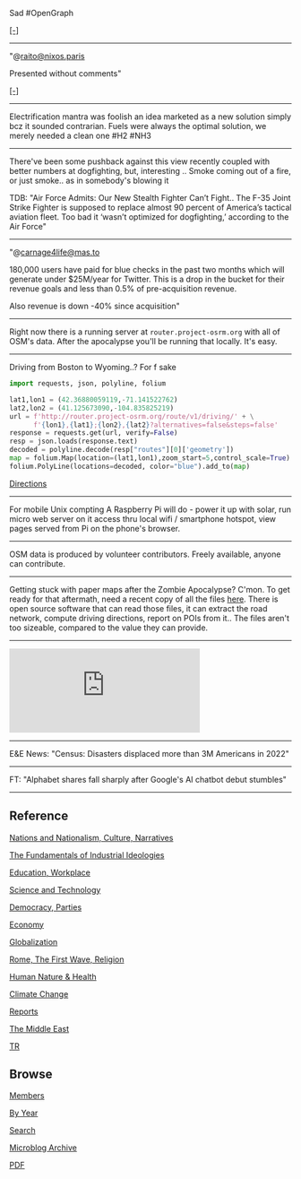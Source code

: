 
Sad \#OpenGraph

[[-]](https://mastodon.social/@MikeBlazer/109828086651109401)

---

"@raito@nixos.paris

Presented without comments"

[[-]](https://nixos.paris/system/media_attachments/files/109/807/131/196/194/594/original/b451cc8794dda6cb.png)

---

Electrification mantra was foolish an idea marketed as a new solution
simply bcz it sounded contrarian. Fuels were always the optimal
solution, we merely needed a clean one \#H2 \#NH3

---

There've been some pushback against this view recently coupled with
better numbers at dogfighting, but, interesting ..  Smoke coming out
of a fire, or just smoke.. as in somebody's blowing it

TDB: "Air Force Admits: Our New Stealth Fighter Can’t Fight.. The F-35
Joint Strike Fighter is supposed to replace almost 90 percent of
America’s tactical aviation fleet. Too bad it ‘wasn’t optimized for
dogfighting,’ according to the Air Force"

---

"@carnage4life@mas.to

180,000 users have paid for blue checks in the past two months which
will generate under $25M/year for Twitter. This is a drop in the
bucket for their revenue goals and less than 0.5% of pre-acquisition
revenue.

Also revenue is down -40% since acquisition"

---

Right now there is a running server at `router.project-osrm.org` with
all of OSM's data. After the apocalypse you'll be running that
locally. It's easy.

---

Driving from Boston to Wyoming..? For f sake

```python
import requests, json, polyline, folium

lat1,lon1 = (42.36880059119,-71.141522762)
lat2,lon2 = (41.125673090,-104.835825219)
url = f'http://router.project-osrm.org/route/v1/driving/' + \
      f'{lon1},{lat1};{lon2},{lat2}?alternatives=false&steps=false'
response = requests.get(url, verify=False)
resp = json.loads(response.text)
decoded = polyline.decode(resp["routes"][0]['geometry'])
map = folium.Map(location=(lat1,lon1),zoom_start=5,control_scale=True)
folium.PolyLine(locations=decoded, color="blue").add_to(map)
```

[Directions](mbl/2023/bos_wyo_dir1.html)

---

For mobile Unix compting A Raspberry Pi will do - power it up with
solar, run micro web server on it access thru local wifi / smartphone
hotspot, view pages served from Pi on the phone's browser.

---

OSM data is produced by volunteer contributors. Freely available,
anyone can contribute.

---

Getting stuck with paper maps after the Zombie Apocalypse? C'mon. To
get ready for that aftermath, need a recent copy of all the files
[here](http://download.geofabrik.de/). There is open source software
that can read those files, it can extract the road network, compute
driving directions, report on POIs from it.. The files aren't too
sizeable, compared to the value they can provide.

---

<iframe width="340" src="https://www.youtube.com/embed/bP5dkR6QQj8?start=169&end=325" title="Jimmy Dore Brings ANTI-WAR Message To Fox News" frameborder="0" allow="accelerometer; autoplay; clipboard-write; encrypted-media; gyroscope; picture-in-picture; web-share" allowfullscreen></iframe>

---

E&E News: "Census: Disasters displaced more than 3M Americans in 2022"

---

FT: "Alphabet shares fall sharply after Google's AI chatbot debut stumbles"

---

## Reference

[Nations and Nationalism, Culture, Narratives](2013/02/nations-and-nationalism.html)

[The Fundamentals of Industrial Ideologies](2011/04/fundamentals-of-industrial-ideologies.html)

[Education, Workplace](2017/09/education-workplace.html)

[Science and Technology](2018/09/science-technology.html)

[Democracy, Parties](2016/11/democracy.html)

[Economy](2018/05/economy.html)

[Globalization](2018/09/globalization.html)

[Rome, The First Wave, Religion](2017/12/rome.html)

[Human Nature & Health](2020/07/human-nature.html)

[Climate Change](2018/12/climate.html)

[Reports](2019/05/reports.html)

[The Middle East](2019/07/middleeast.html)

[TR](../tr)

## Browse

[Members](2022/08/members.html)

[By Year](years.html)

[Search](search.html)

[Microblog Archive](mbl/index.html)

[PDF](https://drive.google.com/uc?export=view&id=1FSi-1MnqXVq_PVTEXzzflwN8-7h92N_R)
